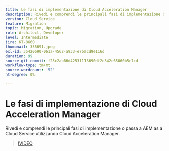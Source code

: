 ```yaml
---
title: Le fasi di implementazione di Cloud Acceleration Manager
description: Rivedi e comprendi le principali fasi di implementazione o passa a AEM as a Cloud Service utilizzando Cloud Acceleration Manager.
version: Cloud Service
feature: Migration
topic: Migration, Upgrade
role: Architect, Developer
level: Intermediate
jira: KT-8660
thumbnail: 336691.jpeg
exl-id: 35420690-061a-4562-a933-e7bacd9e116d
duration: 99
source-git-commit: f23c2ab86d42531113690df2e342c65060b5c7cd
workflow-type: tm+mt
source-wordcount: '52'
ht-degree: 0%

---
```


# Le fasi di implementazione di Cloud Acceleration Manager

Rivedi e comprendi le principali fasi di implementazione o passa a AEM as a Cloud Service utilizzando Cloud Acceleration Manager.

>[!VIDEO](https://video.tv.adobe.com/v/336691?quality=12&learn=on)
